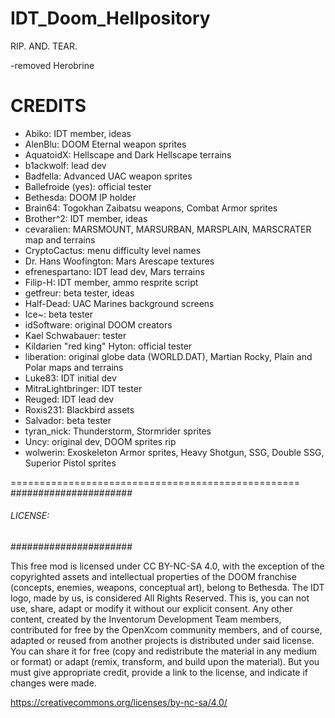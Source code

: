 # IDT_Doom_Hellpository
 RIP. AND. TEAR.

-removed Herobrine

# CREDITS

* Abiko: IDT member, ideas
* AlenBlu: DOOM Eternal weapon sprites
* AquatoidX: Hellscape and Dark Hellscape terrains
* b1ackwolf: lead dev
* Badfella: Advanced UAC weapon sprites
* Ballefroide (yes): official tester
* Bethesda: DOOM IP holder
* Brain64: Togokhan Zaibatsu weapons, Combat Armor sprites
* Brother^2: IDT member, ideas
* cevaralien: MARSMOUNT, MARSURBAN, MARSPLAIN, MARSCRATER map and terrains
* CryptoCactus: menu difficulty level names
* Dr. Hans Woofington: Mars Arescape textures
* efrenespartano: IDT lead dev, Mars terrains
* Filip-H: IDT member, ammo resprite script
* getfreur: beta tester, ideas
* Half-Dead: UAC Marines background screens
* Ice~: beta tester
* idSoftware: original DOOM creators
* Kael Schwabauer: tester
* Kildarien "red king" Hyton: official tester
* liberation: original globe data (WORLD.DAT), Martian Rocky, Plain and Polar maps and terrains 
* Luke83: IDT initial dev
* MitraLightbringer: IDT tester
* Reuged: IDT lead dev
* Roxis231: Blackbird assets
* Salvador: beta tester
* tyran_nick: Thunderstorm, Stormrider sprites
* Uncy: original dev, DOOM sprites rip
* wolwerin: Exoskeleton Armor sprites, Heavy Shotgun, SSG, Double SSG, Superior Pistol sprites


==================================================
######################
###### LICENSE: ######
######################

This free mod is licensed under CC BY-NC-SA 4.0, with the exception of the copyrighted assets and intellectual properties of the DOOM franchise (concepts, enemies, weapons, conceptual art), belong to Bethesda. The IDT logo, made by us, is considered All Rights Reserved. This is, you can not use, share, adapt or modify it without our explicit consent. Any other content, created by the Inventorum Development Team members, contributed for free by the OpenXcom community members, and of course, adapted or reused from another projects is distributed under said license. You can share it for free (copy and redistribute the material in any medium or format) or adapt (remix, transform, and build upon the material). But you must give appropriate credit, provide a link to the license, and indicate if changes were made.

https://creativecommons.org/licenses/by-nc-sa/4.0/